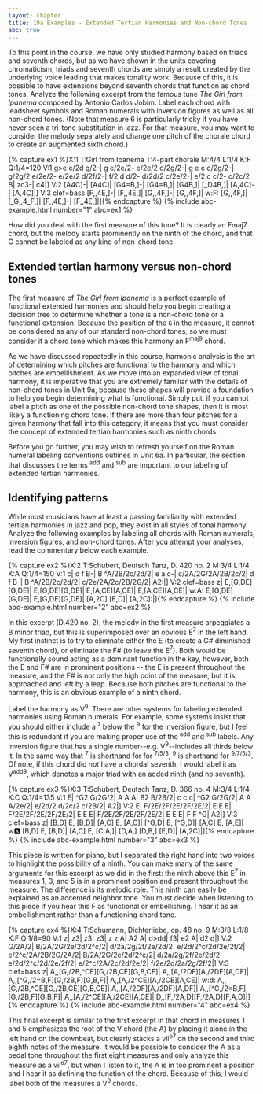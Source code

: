 ```yaml
---
layout: chapter
title: 19a Examples - Extended Tertian Harmonies and Non-chord Tones
abc: true
---
```


To this point in the course, we have only studied harmony based on triads and seventh chords, but as we have shown in the units covering chromaticism, triads and seventh chords are simply a result created by the underlying voice leading that makes tonality work. Because of this, it is possible to have extensions beyond seventh chords that function as chord tones. Analyze the following excerpt from the famous tune *The Girl from Ipanema* composed by Antonio Carlos Jobim. Label each chord with leadsheet symbols and Roman numerals with inversion figures as well as all non-chord tones. (Note that measure 6 is particularly tricky if you have never seen a tri-tone substitution in jazz. For that measure, you may want to consider the melody separately and change one pitch of the chorale chord to create an augmented sixth chord.)

{% capture ex1 %}X:1
T:Girl from Ipanema
T:4-part chorale
M:4/4
L:1/4
K:F
Q:1/4=120
V:1
g>e e/2d g/2-| g e/2e/2- e/2e/2 d/2g/2-| g e e d/2g/2-| g/2g/2 e/2e/2- e/2e/2 d/2f/2-|
f/2 d d/2- d/2d/2 c/2e/2-| e/2 c c/2- c/2c/2 B| zc3-| c4|]
V:2
[A4C]-| [A4C]| [G4=B,]-| [G4=B,]|
[G4B,]| [_D4B,]| [A,4C]-| [A,4C]|]
V:3 clef=bass
[F,,4E,]-| [F,,4E,]| [G,,4F,]-| [G,,4F,]|
w:F:
[G,,4F,]| [_G,,4_F,]| [F,,4E,]-| [F,,4E,]|]{% endcapture %}
{% include abc-example.html number="1" abc=ex1 %}

How did you deal with the first measure of this tune? It is clearly an Fmaj7 chord, but the melody starts prominently on the ninth of the chord, and that G cannot be labeled as any kind of non-chord tone.

## Extended tertian harmony versus non-chord tones

The first measure of *The Girl from Ipanema* is a perfect example of functional extended harmonies and should help you begin creating a decision tree to determine whether a tone is a non-chord tone or a functional extension. Because the position of the `G` in the measure, it cannot be considered as any of our standard non-chord tones, so we must consider it a chord tone which makes this harmony an F<sup>maj9</sup> chord.

As we have discussed repeatedly in this course, harmonic analysis is the art of determining which pitches are functional to the harmony and which pitches are embellishment. As we move into an expanded view of tonal harmony, it is imperative that you are extremely familiar with the details of non-chord tones in Unit 9a, because these shapes will provide a foundation to help you begin determining what is functional. Simply put, if you cannot label a pitch as one of the possible non-chord tone shapes, then it is most likely a functioning chord tone. If there are more than four pitches for a given harmony that fall into this category, it means that you must consider the concept of extended tertian harmonies such as ninth chords.

Before you go further, you may wish to refresh yourself on the Roman numeral labeling conventions outlines in Unit 6a. In particular, the section that discusses the terms <sup>add</sup> and <sup>sub</sup> are important to our labeling of extended tertian harmonies.

## Identifying patterns

While most musicians have at least a passing familiarity with extended tertian harmonies in jazz and pop, they exist in all styles of tonal harmony. Analyze the following examples by labeling all chords with Roman numerals, inversion figures, and non-chord tones. After you attempt your analyses, read the commentary below each example.

{% capture ex2 %}X:2
T:Schubert, Deutsch Tanz, D. 420 no. 2
M:3/4
L:1/4
K:A
Q:1/4=150
V:1
c| d f B-| B ^A/2B/2c/2d/2| e a c-| c/2A/2G/2A/2B/2c/2|
d f B-| B ^A/2B/2c/2d/2| c/2e/2A/2c/2B/2G/2| A2:|]
V:2 clef=bass
z| E,[G,DE][G,DE]| E,[G,DE][G,DE]| E,[A,CE][A,CE]| E,[A,CE][A,CE]|
w:A:
E,[G,DE][G,DE]| E,[G,DE][G,DE]| [A,2C] [E,D]| [A,2C]:|]{% endcapture %}
{% include abc-example.html number="2" abc=ex2 %}

In this excerpt (D.420 no. 2), the melody in the first measure arpeggiates a B minor triad, but this is superimposed over an obvious E<sup>7</sup> in the left hand. My first instinct is to try to eliminate either the E (to create a G# diminished seventh chord), or eliminate the F# (to leave the E<sup>7</sup>). Both would be functionally sound acting as a dominant function in the key, however, both the E and F# are in prominent positions -- the E is present throughout the measure, and the F# is not only the high point of the measure, but it is approached and left by a leap. Because both pitches are functional to the harmony, this is an obvious example of a ninth chord. 

Label the harmony as V<sup>9</sup>. There are other systems for labeling extended harmonies using Roman numerals. For example, some systems insist that you should either include a <sup>7</sup> below the <sup>9</sup> for the inversion figure, but I feel this is redundant if you are making proper use of the <sup>add</sup> and <sup>sub</sup> labels. Any inversion figure that has a single number--e.g. V<sup>9</sup>--includes all thirds below it. In the same way that <sup>7</sup> is shorthand for for <sup>7/5/3</sup>, <sup>9</sup> is shorthand for <sup>9/7/5/3</sup>. Of note, if this chord did *not* have a chordal seventh, I would label it as V<sup>add9</sup>, which denotes a major triad with an added ninth (and no seventh).

{% capture ex3 %}X:3
T:Schubert, Deutsch Tanz, D. 366 no. 4
M:3/4
L:1/4
K:C
Q:1/4=135
V:1
E| ^G2 G/2G/2| A A A| B2 B/2B/2| c c c|
^G2 G/2G/2| A A A/2e/2| e/2d/2 d/2c/2 c/2B/2| A2|]
V:2
E| F/2E/2F/2E/2F/2E/2| E E E| F/2E/2F/2E/2F/2E/2| E E E|
F/2E/2F/2E/2F/2E/2| E E E| F F ^G| A2|]
V:3 clef=bass
z| [B,D] E, [B,D]| [A,C] E, [A,C]| [^G,D] E, [^G,D]| [A,C] E, [A,E]|
w:a:
[B,D] E, [B,D]| [A,C] E, [C,A,]| [D,A,] [D,B,] [E,D]| [A,2C]|]{% endcapture %}
{% include abc-example.html number="3" abc=ex3 %}

This piece is written for piano, but I separated the right hand into two voices to highlight the possibility of a ninth. You can make many of the same arguments for this excerpt as we did in the first: the ninth above this E<sup>7</sup> in measures 1, 3, and 5 is in a prominent position and present throughout the measure. The difference is its melodic role. This ninth can easily be explained as an accented neighbor tone. You must decide when listening to this piece if you hear this F as functional or embellishing. I hear it as an embellishment rather than a functioning chord tone.

{% capture ex4 %}X:4
T:Schumann, Dichterliebe, op. 48 no. 9
M:3/8
L:1/8
K:F
Q:1/8=90
V:1
z| z3| z3| z3| z z A|
A2 A| d>dd| f3| e2 A| d2 d|]
V:2
G/2A/2| B/2A/2G/2e/2d/2^c/2| d/2a/2g/2f/2e/2d/2| e/2d/2^c/2d/2e/2f/2| e/2^c/2A/2B/2G/2A/2|
B/2A/2G/2e/2d/2^c/2| d/2a/2g/2f/2e/2d/2| e/2d/2^c/2d/2e/2f/2| e/2^c/2A/2c/2d/2e/2| f/2e/2d/2a/2g/2f/2|]
V:3 clef=bass
z| A,,[G,/2B,^CE][G,/2B,CE][G,B,CE]| A,,[A,/2DF][A,/2DF][A,DF]| A,,[^G,/2=B,F][G,/2B,F][G,B,F]| A,,[A,/2^CE][A,/2CE][A,CE]| 
w:d:
A,,[G,/2B,^CE][G,/2B,CE][G,B,CE]| A,,[A,/2DF][A,/2DF][A,DF]| A,,[^G,/2=B,F][G,/2B,F][G,B,F]| A,,[A,/2^CE][A,/2CE][A,CE]| D,,[F,/2A,D][F,/2A,D][F,A,D]|]{% endcapture %}
{% include abc-example.html number="4" abc=ex4 %}

This final excerpt is similar to the first excerpt in that chord in measures 1 and 5 emphasizes the root of the V chord (the A) by placing it alone in the left hand on the downbeat, but clearly stacks a vii<sup>o7</sup> on the second and third eighth notes of the measure. It would be possible to consider the A as a pedal tone throughout the first eight measures and only analyze this measure as a vii<sup>o7</sup>, but when I listen to it, the A is in too prominent a position and I hear it as defining the function of the chord. Because of this, I would label both of the measures a V<sup>9</sup> chords.